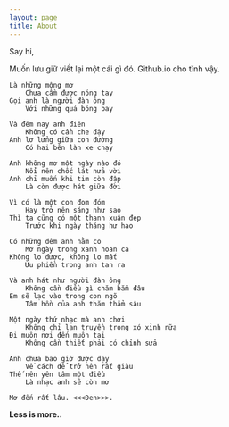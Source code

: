 ```yaml
---
layout: page
title: About
---
```


Say hi,

Muốn lưu giữ viết lại một cái gì đó. 
Github.io cho tĩnh vậy.


    Là những mộng mơ
        Chưa cầm được nóng tay
    Gọi anh là người đàn ông
        Với những quả bóng bay
    
    Và đêm nay anh điên
        Không có cần che đậy
    Anh lơ lửng giữa con đường
        Có hai bên làn xe chạy
    
    Anh không mơ một ngày nào đó
        Nổi nên chốc lát nửa vời
    Anh chỉ muốn khi tim còn đập
        Là còn được hát giữa đời
    
    Vì có là một con đom đóm
        Hay trở nên sáng như sao
    Thì ta cũng có một thanh xuân đẹp
        Trước khi ngày tháng hư hao
    
    Có những đêm anh nằm co
        Mơ ngày trong xanh hoan ca
    Không lo được, không lo mất
        Ưu phiền trong anh tan ra
    
    Và anh hát như người đàn ông
        Không cần điều gì chăm bẵm đâu
    Em sẽ lạc vào trong con ngõ
        Tâm hồn của anh thăm thẳm sâu
    
    Một ngày thứ nhạc mà anh chơi
        Không chỉ lan truyền trong xó xỉnh nữa
    Đi muôn nơi đến muôn tai
        Không cần thiết phải có chỉnh sửa
    
    Anh chưa bao giờ được dạy
        Về cách để trở nên rất giàu
    Thế nên yên tâm một điều
        Là nhạc anh sẽ còn mơ
    
    Mơ đến rất lâu. <<<Đen>>>.

**Less is more..**